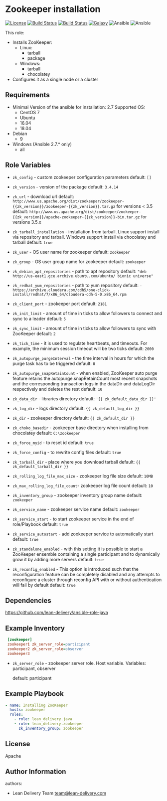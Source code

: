 Zookeeper installation
=========
[![License](https://img.shields.io/badge/license-Apache-green.svg?style=flat)](https://raw.githubusercontent.com/lean-delivery/ansible-role-zookeeper/master/LICENSE)
[![Build Status](https://travis-ci.org/lean-delivery/ansible-role-zookeeper.svg?branch=master)](https://travis-ci.org/lean-delivery/ansible-role-zookeeper)
[![Build Status](https://gitlab.com/lean-delivery/ansible-role-zookeeper/badges/master/build.svg)](https://gitlab.com/lean-delivery/ansible-role-zookeeper/pipelines)
[![Galaxy](https://img.shields.io/badge/galaxy-lean__delivery.zookeeper-blue.svg)](https://galaxy.ansible.com/lean_delivery/zookeeper)
![Ansible](https://img.shields.io/ansible/role/d/36578.svg)
![Ansible](https://img.shields.io/badge/dynamic/json.svg?label=min_ansible_version&url=https%3A%2F%2Fgalaxy.ansible.com%2Fapi%2Fv1%2Froles%2F36578%2F&query=$.min_ansible_version)

This role:
  - Installs ZooKeeper:
      - Linux:
        * tarball
        * package
      - Windows:
        * tarball
        * chocolatey
  - Configures it as a single node or a cluster

Requirements
------------

 - Minimal Version of the ansible for installation: 2.7
 Supported OS:
   - CentOS
       7
   - Ubuntu
    - 16.04
    - 18.04
  - Debian
    - 9
  - Windows (Ansible 2.7.* only)
    - all

Role Variables
--------------

 - `zk_config` -  custom zookeeper configuration parameters
    default: `[]`

 - `zk_version` -  version of the package
    default: `3.4.14`

 - `zk_url` - download url
    default: `http://www.us.apache.org/dist/zookeeper/zookeeper-{{zk_version}}/zookeeper-{{zk_version}}.tar.gz` for versions < 3.5
    default: `http://www.us.apache.org/dist/zookeeper/zookeeper-{{zk_version}}/apache-zookeeper-{{zk_version}}-bin.tar.gz` for versions 3.5.x

 - `zk_tarball_installation` - installation from tarball. Linux support install via repository and tarball. Windows support install via chocolatey and tarball
    default: `true`

 - `zk_user` - OS user name for zookeeper
    default: `zookeeper`

 - `zk_group` - OS user group name for zookeeper
    default: `zookeeper`

 - `zk_debian_apt_repositories` -  path to apt repository
    default: `"deb http://us-east1.gce.archive.ubuntu.com/ubuntu/ bionic universe"`

 - `zk_redhat_yum_repositories` -  path to yum repository
    default: `- https://archive.cloudera.com/cdh5/one-click-install/redhat/7/x86_64/cloudera-cdh-5-0.x86_64.rpm`

 - `zk_client_port` - zookeeper port
    default: `2181`

 - `zk_init_limit` - amount of time in ticks to allow followers to connect and sync to a leader
    default: `5`

 - `zk_sync_limit` - amount of time in ticks to allow followers to sync with ZooKeeper
    default: `2`

 - `zk_tick_time` - it is used to regulate heartbeats, and timeouts. For example, the minimum session timeout will be two ticks
    default: `2000`

 - `zk_autopurge_purgeInterval` - the time interval in hours for which the purge task has to be triggered
    default: `0`

 - `zk_autopurge_snapRetainCount` - when enabled, ZooKeeper auto purge feature retains the autopurge.snapRetainCount most recent snapshots and the corresponding transaction logs in the dataDir and dataLogDir respectively and deletes the rest
    default: `10`

 - `zk_data_dir` - libraries directory
    default: `'{{ zk_default_data_dir }}'`

 - `zk_log_dir` - logs directory
    default: `{{ zk_default_log_dir }}`

 - `zk_dir` - zookeeper directory
    default: `{{ zk_default_dir }}`

 - `zk_choko_basedir` - zookeeper base directory when installing from chocolatey
    default: `C:\zookeeper`

 - `zk_force_myid` - to reset id
    default: `true`

 - `zk_force_config` - to rewrite config files
    default: `true`

 - `zk_tarball_dir` - place where you download tarball
    default: `{{ zk_default_tarball_dir }}`

 - `zk_rolling_log_file_max_size` - zookeeper log file size
    default: `10MB`

 - `zk_max_rolling_log_file_count`- zookeeper log file count
    default: `10`

 - `zk_inventory_group` - zookeeper inventory group name
    default: `zookeeper`

  - `zk_service_name` - zookeeper service name
    default: `zookeeper`

  - `zk_service_start` - to start zookeeper service in the end of role/Playbook
    default: `true`

  - `zk_service_autostart` - add zookeeper service to automatically start
    default: `true`

  - `zk_standalone_enabled` - with this setting it is possible to start a ZooKeeper ensemble containing a single participant and to dynamically grow it by adding more servers
    default: `true`

  - `zk_reconfig_enabled` - This option is introduced such that the reconfiguration feature can be completely disabled and any attempts to reconfigure a cluster through reconfig API with or without authentication will fail by default
    default: `true`

Dependencies
------------

https://github.com/lean-delivery/ansible-role-java

Example Inventory
----------------
```ini
 [zookeeper]
 zookeeper1 zk_server_role=participant
 zookeeper2 zk_server_role=observer
 zookeeper3
 ```

  - `zk_server_role` - zookeeper server role. Host variable. Variables: participant, observer

    default:  participant

Example Playbook
----------------

```yaml
- name: Installing ZooKeeper
  hosts: zookeeper
  roles:
    - role: lean_delivery.java
    - role: lean_delivery.zookeeper
      zk_inventory_group: zookeeper
```


License
-------
Apache

Author Information
------------------

authors:
  - Lean Delivery Team <team@lean-delivery.com>
